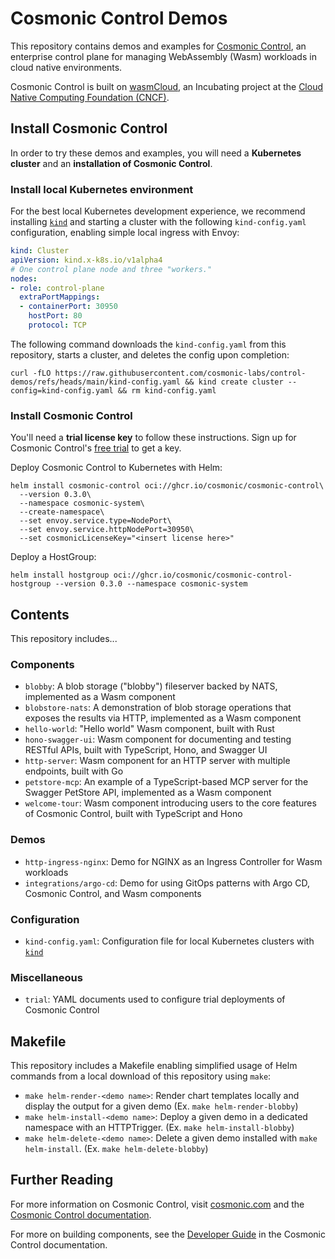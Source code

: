 # Cosmonic Control Demos

This repository contains demos and examples for [Cosmonic Control](https://cosmonic.com/), an enterprise control plane for managing WebAssembly (Wasm) workloads in cloud native environments.

Cosmonic Control is built on [wasmCloud](https://wasmcloud.com/), an Incubating project at the [Cloud Native Computing Foundation (CNCF)](https://www.cncf.io/).

## Install Cosmonic Control

In order to try these demos and examples, you will need a **Kubernetes cluster** and an **installation of Cosmonic Control**.

### Install local Kubernetes environment

For the best local Kubernetes development experience, we recommend installing [`kind`](https://kind.sigs.k8s.io/) and starting a cluster with the following `kind-config.yaml` configuration, enabling simple local ingress with Envoy:

```yaml
kind: Cluster
apiVersion: kind.x-k8s.io/v1alpha4
# One control plane node and three "workers."
nodes:
- role: control-plane
  extraPortMappings:
  - containerPort: 30950
    hostPort: 80
    protocol: TCP
```

The following command downloads the `kind-config.yaml` from this repository, starts a cluster, and deletes the config upon completion:

```shell
curl -fLO https://raw.githubusercontent.com/cosmonic-labs/control-demos/refs/heads/main/kind-config.yaml && kind create cluster --config=kind-config.yaml && rm kind-config.yaml
```

### Install Cosmonic Control

You'll need a **trial license key** to follow these instructions. Sign up for Cosmonic Control's [free trial](https://cosmonic.com/trial) to get a key.

Deploy Cosmonic Control to Kubernetes with Helm:

```shell
helm install cosmonic-control oci://ghcr.io/cosmonic/cosmonic-control\
  --version 0.3.0\
  --namespace cosmonic-system\
  --create-namespace\
  --set envoy.service.type=NodePort\
  --set envoy.service.httpNodePort=30950\
  --set cosmonicLicenseKey="<insert license here>"
```

Deploy a HostGroup:

```shell
helm install hostgroup oci://ghcr.io/cosmonic/cosmonic-control-hostgroup --version 0.3.0 --namespace cosmonic-system
```

## Contents

This repository includes...

### Components

- `blobby`: A blob storage ("blobby") fileserver backed by NATS, implemented as a Wasm component
- `blobstore-nats`: A demonstration of blob storage operations that exposes the results via HTTP, implemented as a Wasm component
- `hello-world`: "Hello world" Wasm component, built with Rust
- `hono-swagger-ui`: Wasm component for documenting and testing RESTful APIs, built with TypeScript, Hono, and Swagger UI
- `http-server`: Wasm component for an HTTP server with multiple endpoints, built with Go
- `petstore-mcp`: An example of a TypeScript-based MCP server for the Swagger PetStore API, implemented as a Wasm component 
- `welcome-tour`: Wasm component introducing users to the core features of Cosmonic Control, built with TypeScript and Hono

### Demos

- `http-ingress-nginx`: Demo for NGINX as an Ingress Controller for Wasm workloads
- `integrations/argo-cd`: Demo for using GitOps patterns with Argo CD, Cosmonic Control, and Wasm components

### Configuration

- `kind-config.yaml`: Configuration file for local Kubernetes clusters with [`kind`](https://kind.sigs.k8s.io/)

### Miscellaneous

- `trial`: YAML documents used to configure trial deployments of Cosmonic Control

## Makefile

This repository includes a Makefile enabling simplified usage of Helm commands from a local download of this repository using `make`:

* `make helm-render-<demo name>`: Render chart templates locally and display the output for a given demo (Ex. `make helm-render-blobby`)
* `make helm-install-<demo name>`: Deploy a given demo in a dedicated namespace with an HTTPTrigger. (Ex. `make helm-install-blobby`)
* `make helm-delete-<demo name>`: Delete a given demo installed with `make helm-install`. (Ex. `make helm-delete-blobby`)

## Further Reading

For more information on Cosmonic Control, visit [cosmonic.com](https://cosmonic.com/) and the [Cosmonic Control documentation](https://cosmonic.com/docs/).

For more on building components, see the [Developer Guide](https://cosmonic.com/docs/developer-guide/developing-webassembly-components) in the Cosmonic Control documentation. 